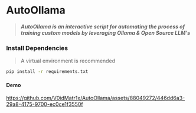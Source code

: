 # AutoOllama

> ***AutoOllama is an interactive script for automating the process of training custom models by leveraging Ollama & Open Source LLM's***

### Install Dependencies

> A virtual environment is recommended

```sh
pip install -r requirements.txt
``` 

#### Demo

https://github.com/V0idMatr1x/AutoOllama/assets/88049272/446dd6a3-29a8-4175-9700-ec0ce1f3550f
